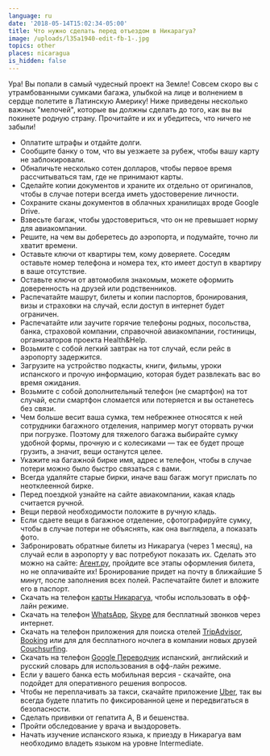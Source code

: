 ```yaml
---
language: ru
date: '2018-05-14T15:02:34-05:00'
title: Что нужно сделать перед отъездом в Никарагуа?
image: /uploads/l35a1940-edit-fb-1-.jpg
topics: other
places: nicaragua
is_hidden: false
---
```

Ура! Вы попали в самый чудесный проект на Земле! Совсем скоро вы с утрамбованными сумками багажа, улыбкой на лице и волнением в сердце полетите в Латинскую Америку! Ниже приведены несколько важных "мелочей", которые вы должны сделать до того, как вы вы покинете родную страну. Прочитайте и их и убедитесь, что ничего не забыли!

* Оплатите штрафы и отдайте долги.
* Сообщите банку о том, что вы уезжаете за рубеж, чтобы вашу карту не заблокировали.
* Обналичьте несколько сотен долларов, чтобы первое время рассчитываться там, где не принимают карты.
* Сделайте копии документов и храните их отдельно от оригиналов, чтобы в случае потери всегда иметь удостоверение личности.
* Сохраните сканы документов в облачных хранилищах вроде Google Drive.
* Взвесьте багаж, чтобы удостовериться, что он не превышает норму для авиакомпании.
* Решите, на чем вы доберетесь до аэропорта, и подумайте, точно ли хватит времени.
* Оставьте ключи от квартиры тем, кому доверяете. Соседям оставьте номер телефона и номера тех, кто имеет доступ в квартиру в ваше отсутствие.
* Оставьте ключи от автомобиля знакомым, можете оформить доверенность на друзей или родственников.
* Распечатайте машрут, билеты и копии паспортов, бронирования, визы и страховки на случай, если доступ в интернет будет ограничен.
* Распечатайте или заучите горячие телефоны родных, посольства, банка, страховой компании, справочной авиакомпании, гостиницы, организаторов проекта Health&Help.
* Возьмите с собой легкий завтрак на тот случай, если рейс в аэропорту задержится.
* Загрузите на устройство подкасты, книги, фильмы, уроки испанского и прочую информацию, которая будет развлекать вас во время ожидания.
* Возьмите с собой дополнительный телефон (не смартфон) на тот случай, если смартфон сломается или потеряется и вы останетесь без связи.
* Чем больше весит ваша сумка, тем небрежнее относятся к ней сотрудники багажного отделения, например могут оторвать ручки при погрузке. Поэтому для тяжелого багажа выбирайте сумку удобной формы, прочную и с колесиками — так ее будет проще грузить, а значит, вещи останутся целее. 
* Укажите на багажной бирке имя, адрес и телефон, чтобы в случае потери можно было быстро связаться с вами. 
* Всегда удаляйте старые бирки, иначе ваш багаж могут прислать по неотклеенной бирке. 
* Перед поездкой узнайте на сайте авиакомпании, какая кладь считается ручной. 
* Вещи первой необходимости положите в ручную кладь.
* Если сдаете вещи в багажное отделение, сфотографируйте сумку, чтобы в случае потери не объяснять, как она выглядела, а показать фото.
* Забронировать обратные билеты из Никарагуа (через 1 месяц), на случай если в аэропорту у вас потребуют показать их. Сделать это можно на сайте: [Агент.ру](https://www.agent.ru/), пройдите все этапы оформления билета, но не оплачивайте их! Бронирование придет на почту в ближайшие 5 минут, после заполнения всех полей. Распечатайте билет и вложите его в паспорт.
* Скачать на телефон [карты Никарагуа](https://maps.me/), чтобы использовать в офф-лайн режиме. 
* Скачать на телефон [WhatsApp](https://www.whatsapp.com/download/), [Skype](https://www.skype.com/ru/get-skype/) для бесплатный звонков через интернет.
* Скачать на телефон приложения для поиска отелей [TripAdvisor](https://www.tripadvisor.ru/), [Booking](https://www.booking.com/) или для для бесплатного ночлега в компании новых друзей [Couchsurfing](https://www.couchsurfing.com/).
* Скачать на телефон [Google Переводчик](https://translate.google.com/) испанский, английский и русский словарь для использования в офф-лайн режиме. 
* Если у вашего банка есть мобильная версия - скачайте, она подойдет для оперативного решения вопросов.
* Чтобы не переплачивать за такси, скачайте приложение [Uber](https://www.uber.com/ru/ride/), так вы всегда будете платить по фиксированной цене и передвигаться в безопасности.
* Сделать прививки от гепатита A, B и бешенства. 
* Пройти обследование у врача и выздороветь.
* Начать изучение испанского языка, к приезду в Никарагуа вам необходимо владеть языком на уровне Intermediate.
